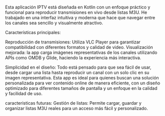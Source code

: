 Esta aplicación IPTV está diseñada en Kotlin con un enfoque práctico y funcional para reproducir transmisiones en vivo desde listas M3U. He trabajado en una interfaz intuitiva y moderna que hace que navegar entre los canales sea sencillo y visualmente atractivo.

Características principales:

Reproducción de transmisiones: Utiliza VLC Player para garantizar compatibilidad con diferentes formatos y calidad de video.
Visualización mejorada: la app carga imágenes representativas de los canales utilizando APIs como OMDB y Glide, haciendo la experiencia más interactiva.

Simplicidad en el diseño: Todo está pensado para que sea fácil de usar, desde cargar una lista hasta reproducir un canal con un solo clic en su imagen representativa.
Esta app es ideal para quienes buscan una solución personalizada para ver contenido online de manera eficiente, con un diseño optimizado para diferentes tamaños de pantalla y un enfoque en la calidad y facilidad de uso.

caracteristicas futuras: Gestión de listas: Permite cargar, guardar y organizar listas M3U reales para un acceso más fácil y personalizado.

